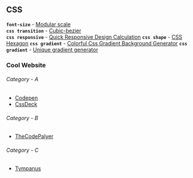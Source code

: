 ## CSS

**`font-size`** - [Modular scale](http://www.modularscale.com)   
**`css transition`** - [Cubic-bezier](http://cubic-bezier.com)   
**`css responsive`** - [Quick Responsive Design Calculation](http://rqrwd.com/)
**`css shape`** - [CSS Hexagon](http://csshexagon.com/)
**`css gradient`** - [Colorful Css Gradient Background Generator](www.webcore-it.com/colorful-background/)
**`css gradient`** - [Unique gradient generator](http://gradient.quasi.ink/)



### Cool Website
###### Category - A
* [Codepen](http://codepen.io)
* [CssDeck](http://cssdeck.com)


###### Category - B
* [TheCodePalyer](http://thecodeplayer.co/)

###### Category - C
* [Tympanus](https://tympanus.net)
